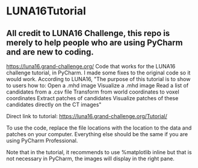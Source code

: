 # LUNA16Tutorial
## All credit to LUNA16 Challenge, this repo is merely to help people who are using PyCharm and are new to coding.
https://luna16.grand-challenge.org/
Code that works for the LUNA16 challenge tutorial, in PyCharm. I made some fixes to the original code so it would work.
According to LUNA16,
"The purpose of this tutorial is to show to users how to:
Open a .mhd image
Visualize a .mhd image
Read a list of candidates from a .csv file
Transform from world coordinates to voxel coordinates
Extract patches of candidates
Visualize patches of these candidates directly on the CT images"

Direct link to tutorial: https://luna16.grand-challenge.org/Tutorial/

To use the code, replace the file locations with the location to the data and patches on your computer. Everything else should be the same if you are using PyCharm Professional.

Note that in the tutorial, it recommends to use %matplotlib inline but that is not necessary in PyCharm, the images will display in the right pane. 
